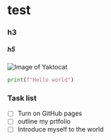 # test
### h3
##### h5 

![Image of Yaktocat](https://octodex.github.com/images/yaktocat.png)

``` python
print(f"Hello world")
```

### Task list
- [ ] Turn on GitHub pages
- [ ] outline my prtfolio
- [ ] Introduce myself to the world
